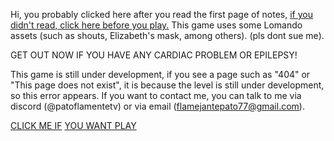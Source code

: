Hi, you probably clicked here after you read the first page of notes, [if you didn't read, click here before you play.](https://patoflamejantetv.github.io/UnnamedHorrorGame/)
This game uses some Lomando assets (such as shouts, Elizabeth's mask, among others). (pls dont sue me).

GET OUT NOW IF YOU HAVE ANY CARDIAC PROBLEM OR EPILEPSY!

This game is still under development, if you see a page such as "404" or "This page does not exist", it is because the level is still under development, so this error appears.
If you want to contact me, you can talk to me via discord (@patoflamentetv) or via email (flamejantepato77@gmail.com).

[CLICK ME IF]()
[YOU WANT PLAY]()
